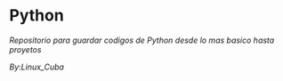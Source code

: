 # Python

_Repositorio para guardar codigos de Python desde lo mas basico hasta proyetos_

_By_:*Linux_Cuba*